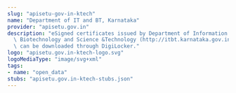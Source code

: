 ```yaml
---
slug: "apisetu-gov-in-ktech"
name: "Department of IT and BT, Karnataka"
provider: "apisetu.gov.in"
description: "eSigned certificates issued by Department of Information Technology,\
  \ Biotechnology and Science &Technology (http://itbt.karnataka.gov.in/pages/home.aspx)\
  \ can be downloaded through DigiLocker."
logo: "apisetu.gov.in-ktech-logo.svg"
logoMediaType: "image/svg+xml"
tags:
- name: "open_data"
stubs: "apisetu.gov.in-ktech-stubs.json"
---
```

